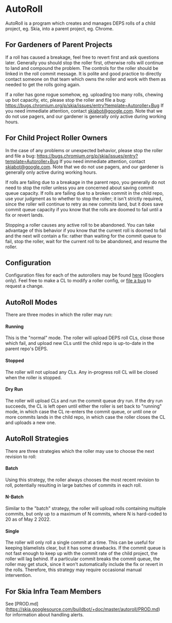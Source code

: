 AutoRoll
========

AutoRoll is a program which creates and manages DEPS rolls of a child project,
eg. Skia, into a parent project, eg. Chrome.


For Gardeners of Parent Projects
-------------------------------

If a roll has caused a breakage, feel free to revert first and ask questions
later. Generally you should stop the roller first, otherwise rolls will continue
to land and compound the problem. The controls for the roller should be linked
in the roll commit message. It is polite and good practice to directly contact
someone on that team which owns the roller and work with them as needed to get
the rolls going again.

If a roller has gone rogue somehow, eg. uploading too many rolls, chewing up bot
capacity, etc, please stop the roller and file a bug:
https://bugs.chromium.org/p/skia/issues/entry?template=Autoroller+Bug
If you need immediate attention, contact skiabot@google.com. Note that we do not
use pagers, and our gardener is generally only active during working hours.


For Child Project Roller Owners
-------------------------------

In the case of any problems or unexpected behavior, please stop the roller and
file a bug:
https://bugs.chromium.org/p/skia/issues/entry?template=Autoroller+Bug
If you need immediate attention, contact skiabot@google.com. Note that we do not
use pagers, and our gardener is generally only active during working hours.

If rolls are failing due to a breakage in the parent repo, you generally do not
need to stop the roller unless you are concerned about saving commit queue
capacity. If rolls are failing due to a broken commit in the child repo, use
your judgment as to whether to stop the roller; it isn't strictly required,
since the roller will continue to retry as new commits land, but it does save
commit queue capacity if you know that the rolls are doomed to fail until a fix
or revert lands.

Stopping a roller causes any active roll to be abandoned. You can take advantage
of this behavior if you know that the current roll is doomed to fail and the
next will contain a fix: rather than waiting for the commit queue to fail, stop
the roller, wait for the current roll to be abandoned, and resume the roller.


Configuration
-------------

Configuration files for each of the autorollers may be found
[here](https://skia.googlesource.com/skia-autoroll-internal-config) (Googlers
only).  Feel free to make a CL to modify a roller config, or
[file a bug](https://bugs.chromium.org/p/skia/issues/entry?template=Autoroller+Bug)
to request a change.


AutoRoll Modes
--------------

There are three modes in which the roller may run:


#### Running ####

This is the "normal" mode. The roller will upload DEPS roll CLs, close those
which fail, and upload new CLs until the child repo is up-to-date in the parent
repo's DEPS.


#### Stopped ####

The roller will not upload any CLs. Any in-progress roll CL will be closed when
the roller is stopped.


#### Dry Run ####

The roller will upload CLs and run the commit queue dry run. If the
dry run succeeds, the CL is left open until either the roller is set back to
"running" mode, in which case the CL re-enters the commit queue, or until one
or more commits lands in the child repo, in which case the roller closes the
CL and uploads a new one.


AutoRoll Strategies
-------------------

There are three strategies which the roller may use to choose the next revision
to roll:


#### Batch ####

Using this strategy, the roller always chooses the most recent revision to roll,
potentially resulting in large batches of commits in each roll.


#### N-Batch ####

Similar to the "batch" strategy, the roller will upload rolls containing
multiple commits, but only up to a maximum of N commits, where N is hard-coded
to 20 as of May 2 2022.


#### Single ####

The roller will only roll a single commit at a time.  This can be useful for
keeping blamelists clear, but it has some drawbacks.  If the commit queue is not
fast enough to keep up with the commit rate of the child project, the roller
will lag behind.  If a particular commit breaks the commit queue, the roller may
get stuck, since it won't automatically include the fix or revert in the rolls.
Therefore, this strategy may require occasional manual intervention.


For Skia Infra Team Members
---------------------------

See [PROD.md] (https://skia.googlesource.com/buildbot/+doc/master/autoroll/PROD.md)
for information about handling alerts.
